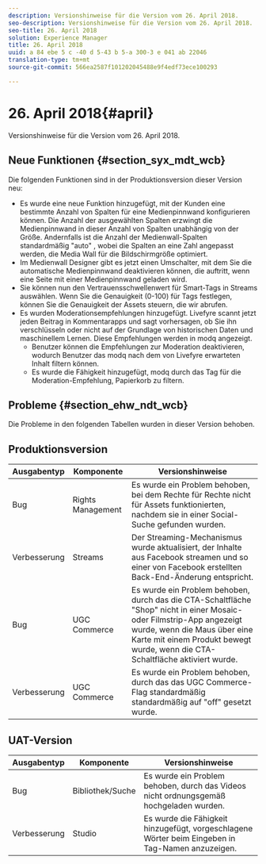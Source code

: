 ```yaml
---
description: Versionshinweise für die Version vom 26. April 2018.
seo-description: Versionshinweise für die Version vom 26. April 2018.
seo-title: 26. April 2018
solution: Experience Manager
title: 26. April 2018
uuid: a 84 ebe 5 c -40 d 5-43 b 5-a 300-3 e 041 ab 22046
translation-type: tm+mt
source-git-commit: 566ea2587f101202045488e9f4edf73ece100293

---
```



# 26. April 2018{#april}

Versionshinweise für die Version vom 26. April 2018.

## Neue Funktionen {#section_syx_mdt_wcb}

Die folgenden Funktionen sind in der Produktionsversion dieser Version neu:

* Es wurde eine neue Funktion hinzugefügt, mit der Kunden eine bestimmte Anzahl von Spalten für eine Medienpinnwand konfigurieren können. Die Anzahl der ausgewählten Spalten erzwingt die Medienpinnwand in dieser Anzahl von Spalten unabhängig von der Größe. Andernfalls ist die Anzahl der Medienwall-Spalten standardmäßig "auto" , wobei die Spalten an eine Zahl angepasst werden, die Media Wall für die Bildschirmgröße optimiert.
* Im Medienwall Designer gibt es jetzt einen Umschalter, mit dem Sie die automatische Medienpinnwand deaktivieren können, die auftritt, wenn eine Seite mit einer Medienpinnwand geladen wird.
* Sie können nun den Vertrauensschwellenwert für Smart-Tags in Streams auswählen. Wenn Sie die Genauigkeit (0-100) für Tags festlegen, können Sie die Genauigkeit der Assets steuern, die wir abrufen.
* Es wurden Moderationsempfehlungen hinzugefügt. Livefyre scannt jetzt jeden Beitrag in Kommentarapps und sagt vorhersagen, ob Sie ihn verschlüsseln oder nicht auf der Grundlage von historischen Daten und maschinellem Lernen. Diese Empfehlungen werden in modq angezeigt.
   * Benutzer können die Empfehlungen zur Moderation deaktivieren, wodurch Benutzer das modq nach dem von Livefyre erwarteten Inhalt filtern können.
   * Es wurde die Fähigkeit hinzugefügt, modq durch das Tag für die Moderation-Empfehlung, Papierkorb zu filtern.

## Probleme {#section_ehw_ndt_wcb}

Die Probleme in den folgenden Tabellen wurden in dieser Version behoben.

## Produktionsversion

| **Ausgabentyp** | **Komponente** | **Versionshinweise** |
|---|---|---|
| Bug | Rights Management | Es wurde ein Problem behoben, bei dem Rechte für Rechte nicht für Assets funktionierten, nachdem sie in einer Social-Suche gefunden wurden. |
| Verbesserung | Streams | Der Streaming-Mechanismus wurde aktualisiert, der Inhalte aus Facebook streamen und so einer von Facebook erstellten Back-End-Änderung entspricht. |
| Bug | UGC Commerce | Es wurde ein Problem behoben, durch das die CTA-Schaltfläche "Shop" nicht in einer Mosaic- oder Filmstrip-App angezeigt wurde, wenn die Maus über eine Karte mit einem Produkt bewegt wurde, wenn die CTA-Schaltfläche aktiviert wurde. |
| Verbesserung | UGC Commerce | Es wurde ein Problem behoben, durch das das UGC Commerce-Flag standardmäßig standardmäßig auf "off" gesetzt wurde. |

## UAT-Version

| **Ausgabentyp** | **Komponente** | **Versionshinweise** |
|---|---|---|
| Bug | Bibliothek/Suche | Es wurde ein Problem behoben, durch das Videos nicht ordnungsgemäß hochgeladen wurden. |
| Verbesserung | Studio | Es wurde die Fähigkeit hinzugefügt, vorgeschlagene Wörter beim Eingeben in Tag-Namen anzuzeigen. |

